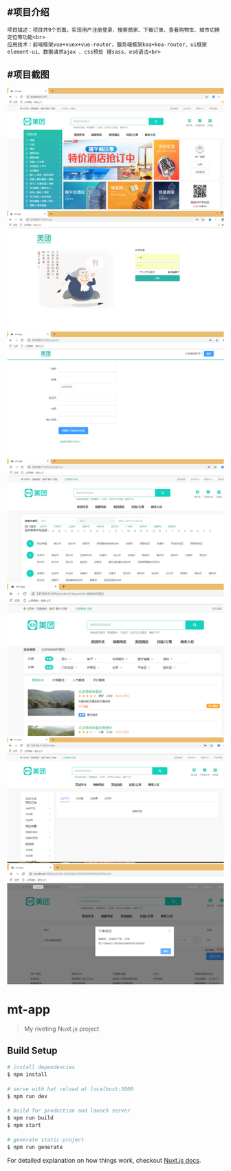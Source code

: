 #项目介绍
-----
    项目描述：项目共9个页面，实现用户注册登录、搜索商家、下载订单、查看购物车、城市切换定位等功能<br>
    应用技术：前端框架vue+vuex+vue-router、服务端框架koa+koa-router、ui框架element-ui、数据请求ajax 、css预处 理sass、es6语法<br>
   
#项目截图
-----
![](https://github.com/litengfu/meituan/blob/master/Screenshot/main.png)
![](https://github.com/litengfu/meituan/blob/master/Screenshot/login.png)
![](https://github.com/litengfu/meituan/blob/master/Screenshot/register.png)
![](https://github.com/litengfu/meituan/blob/master/Screenshot/changeCity.png)
![](https://github.com/litengfu/meituan/blob/master/Screenshot/product.png)
![](https://github.com/litengfu/meituan/blob/master/Screenshot/order.png)
![](https://github.com/litengfu/meituan/blob/master/Screenshot/cart.png)

# mt-app

> My riveting Nuxt.js project

## Build Setup

``` bash
# install dependencies
$ npm install

# serve with hot reload at localhost:3000
$ npm run dev

# build for production and launch server
$ npm run build
$ npm start

# generate static project
$ npm run generate
```

For detailed explanation on how things work, checkout [Nuxt.js docs](https://nuxtjs.org).
